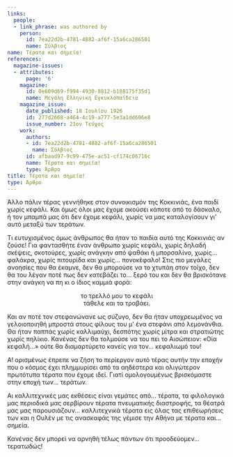 ```yaml
---
links:
  people:
  - link_phrase: was authored by
    person:
      id: 7ea22d2b-4781-4882-af6f-15a6ca286501
      name: Σύλβιος
name: Τέρατα και σημεία!
references:
  magazine-issues:
  - attributes:
      page: '6'
    magazine:
      id: 0e609d69-f994-4930-8812-b188175f35d1
      name: Μεγάλη Ελληνική Εγκυκλοπαίδεια
    magazine_issue:
      date_published: 18 Ιουλίου 1926
      id: 277d2668-a464-4c19-a777-5e3a1dd606e8
      issue_number: 21ον Τεύχος
    work:
      authors:
      - id: 7ea22d2b-4781-4882-af6f-15a6ca286501
        name: Σύλβιος
      id: afbaad97-9c99-475e-ac51-cf174c06716c
      name: Τέρατα και σημεία!
      type: Άρθρο
title: Τέρατα και σημεία!
type: Άρθρο
---
```


<main class="content" itemprop="text">
<p>Άλλο πάλιν τέρας γεννήθηκε στον συνοικισμόν της Κοκκινιάς, ένα παιδί χωρίς κεφάλι. Και όμως όλοι μας έχομε ακούσει
κάποτε από το δάσκαλο, ή τον μπαμπά μας ότι δεν έχομε κεφάλι, χωρίς να μας καταλογίσουν γι' αυτό μεταξύ των τεράτων.</p>

<p>Τι ευτυχισμένος όμως άνθρωπος θα ήταν το παιδία αυτό της Κοκκινιάς αν ζούσε! Για φαντασθήτε έναν άνθρωπο χωρίς κεφάλι,
χωρίς δηλαδή σκέψεις, σκοτούρες, χωρίς ανάγκην από ψαθάκι ή μπορσαλίνο, χωρίς... φαλάκρα, χωρίς πιτουρίδα και χωρίς...
πονοκέφαλο! Στις πιο μεγάλες ανοησίες που θα έκαμνε, δεν θα μπορούσε να το χτυπάη στον τοίχο, δεν θα του λέγαν ποτέ πως
δεν κατεβάζει το... ξερό του και δεν θα βρισκότανε στην ανάγκη να πη κι ο ίδιος καμμιά φορά:</p>

<div style="text-align: center">
το τρελλό μου το κεφάλι<br>
τάθελε και τα τραβάει.
</div>

<p>Και αν ποτέ τον στεφανώνανε ως σύζυγο, δεν θα ήταν υποχρεωμένος να γελοιοποιηθή μπροστά στους φίλους του μ' ένα στεφάνι
από λεμονάνθια. Θα ήταν παππάς χωρίς καλλιμαύχι, δεσπότης χωρίς μίτρα και στρατιώτης χωρίς πηλίκιο. Κανένας δεν θα
τολμούσε να του πει το Αισώπειον: «Οία κεφαλή...» ούτε θα διαμαρτύρετο κανείς για τον... κεφαλιωμό του!</p>

<p>Α! ορισμένως έπρεπε να ζήση το περίεργον αυτό τέρας αυτήν την εποχήν που ο κόσμος έχει πλημμυρίσει από τα αηδέστερα και
ολιγώτερον πρωτότυπα τέρατα που έχομε ιδεί. Γιατί ομολογουμένως βρισκόμαστε στην εποχή των... τεράτων.</p>

<p>Αι καλλιτεχνικές μας εκθέσεις είναι γεμάτες από... τέρατα, τα φιλολογικά μας περιοδικά μας σερβίρουν τέρατα πνευματικής
διαστροφής, τα θέατρά μας μας παρουσιάζουν... καλλιτεχνικά τέρατα εις όλας τας επιθεωρήσεις των και η Ουλέν με τις
ανασκαφάς της γέμισε την Αθήνα με τέρατα και... σημεία.</p>

<p>Κανένας δεν μπορεί να αρνηθή τέλως πάντων ότι προοδεύομεν... τερατωδώς!</p>
</main>
